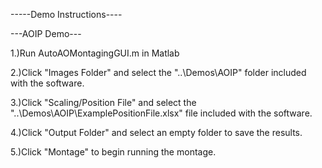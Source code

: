 -----Demo Instructions----

---AOIP Demo---

1.)Run AutoAOMontagingGUI.m in Matlab 

2.)Click "Images Folder" and select the "..\Demos\AOIP" folder included with the software.

3.)Click "Scaling/Position File" and select the "..\Demos\AOIP\ExamplePositionFile.xlsx" file included with the software.

4.)Click "Output Folder" and select an empty folder to save the results.

5.)Click "Montage" to begin running the montage. 

